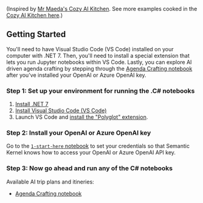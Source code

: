 (Inspired by [Mr Maeda's Cozy AI Kitchen](https://aka.ms/cozy-ai). See more examples cooked in the [Cozy AI Kitchen here](https://github.com/johnmaeda/Mr-Maeda-Cozy-AI-Kitchen).)

## Getting Started

You'll need to have Visual Studio Code (VS Code) installed on your computer with .NET 7. Then, you'll need to install a special extension that lets you run Jupyter notebooks within VS Code. Lastly, you can explore AI driven agenda crafting  by stepping through the [Agenda Crafting notebook](./AgendaCrafting/notebook.ipynb) after you've installed your OpenAI or Azure OpenAI key.

### Step 1: Set up your environment for running the .C# notebooks

1. [Install .NET 7](https://dotnet.microsoft.com/download/dotnet/7.0)
2. [Install Visual Studio Code (VS Code)](https://code.visualstudio.com)
3. Launch VS Code and [install the "Polyglot" extension](https://marketplace.visualstudio.com/items?itemName=ms-dotnettools.dotnet-interactive-vscode).


### Step 2: Install your OpenAI or Azure OpenAI key

Go to the [`1-start-here` notebook](getting-started/00-gettingstarted.ipynb) to set your credentials so that Semantic Kernel knows how to access your OpenAI or Azure OpenAI API key.

### Step 3: Now go ahead and run any of the C# notebooks

Available AI trip plans and itineries:

* [Agenda Crafting notebook](./AgendaCrafting/notebook.ipynb)